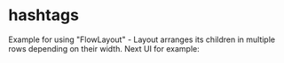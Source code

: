 # hashtags
Example for using "FlowLayout" - Layout arranges its children in multiple rows depending on their width.
Next UI for example:
